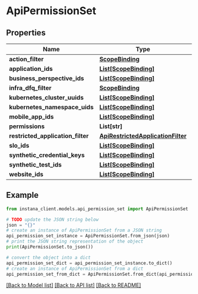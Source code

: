 # ApiPermissionSet


## Properties

Name | Type | Description | Notes
------------ | ------------- | ------------- | -------------
**action_filter** | [**ScopeBinding**](ScopeBinding.md) |  | [optional] 
**application_ids** | [**List[ScopeBinding]**](ScopeBinding.md) |  | 
**business_perspective_ids** | [**List[ScopeBinding]**](ScopeBinding.md) |  | 
**infra_dfq_filter** | [**ScopeBinding**](ScopeBinding.md) |  | 
**kubernetes_cluster_uuids** | [**List[ScopeBinding]**](ScopeBinding.md) |  | 
**kubernetes_namespace_uids** | [**List[ScopeBinding]**](ScopeBinding.md) |  | 
**mobile_app_ids** | [**List[ScopeBinding]**](ScopeBinding.md) |  | 
**permissions** | **List[str]** |  | 
**restricted_application_filter** | [**ApiRestrictedApplicationFilter**](ApiRestrictedApplicationFilter.md) |  | [optional] 
**slo_ids** | [**List[ScopeBinding]**](ScopeBinding.md) |  | 
**synthetic_credential_keys** | [**List[ScopeBinding]**](ScopeBinding.md) |  | 
**synthetic_test_ids** | [**List[ScopeBinding]**](ScopeBinding.md) |  | 
**website_ids** | [**List[ScopeBinding]**](ScopeBinding.md) |  | 

## Example

```python
from instana_client.models.api_permission_set import ApiPermissionSet

# TODO update the JSON string below
json = "{}"
# create an instance of ApiPermissionSet from a JSON string
api_permission_set_instance = ApiPermissionSet.from_json(json)
# print the JSON string representation of the object
print(ApiPermissionSet.to_json())

# convert the object into a dict
api_permission_set_dict = api_permission_set_instance.to_dict()
# create an instance of ApiPermissionSet from a dict
api_permission_set_from_dict = ApiPermissionSet.from_dict(api_permission_set_dict)
```
[[Back to Model list]](../README.md#documentation-for-models) [[Back to API list]](../README.md#documentation-for-api-endpoints) [[Back to README]](../README.md)



